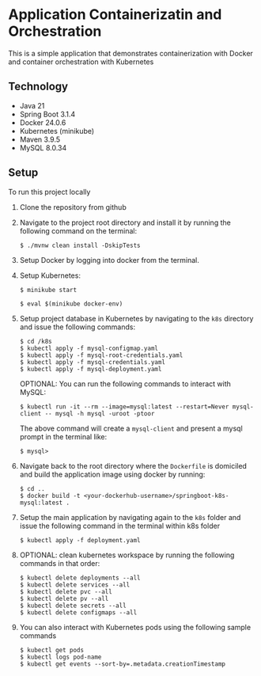 # Application Containerizatin and Orchestration

This is a simple application that demonstrates containerization with Docker and container orchestration with Kubernetes

## Technology

- Java 21
- Spring Boot 3.1.4
- Docker 24.0.6
- Kubernetes (minikube)
- Maven 3.9.5
- MySQL 8.0.34

## Setup

To run this project locally

1. Clone the repository from github
2. Navigate to the project root directory and install it by running the following command on the terminal:

   `$ ./mvnw clean install -DskipTests`

3. Setup Docker by logging into docker from the terminal.
4. Setup Kubernetes:

   `$ minikube start`

   `$ eval $(minikube docker-env)`

5. Setup project database in Kubernetes by navigating to the `k8s` directory and issue the following commands:

   `$ cd /k8s`  
   `$ kubectl apply -f mysql-configmap.yaml`  
   `$ kubectl apply -f mysql-root-credentials.yaml`  
   `$ kubectl apply -f mysql-credentials.yaml`  
   `$ kubectl apply -f mysql-deployment.yaml`  

   OPTIONAL: You can run the following commands to interact with MySQL:

   `$ kubectl run -it --rm --image=mysql:latest --restart=Never mysql-client -- mysql -h mysql -uroot -ptoor`

   The above command will create a `mysql-client` and present a mysql prompt in the terminal like:

   `$ mysql> `

6. Navigate back to the root directory where the `Dockerfile` is domiciled and build the application image using docker by running:

   `$ cd ..`  
   `$ docker build -t <your-dockerhub-username>/springboot-k8s-mysql:latest .`

7. Setup the main application by navigating again to the `k8s` folder and issue the following command in the terminal within k8s folder

   `$ kubectl apply -f deployment.yaml`

8. OPTIONAL: clean kubernetes workspace by running the following commands in that order:

   `$ kubectl delete deployments --all`  
   `$ kubectl delete services --all`  
   `$ kubectl delete pvc --all`  
   `$ kubectl delete pv --all`  
   `$ kubectl delete secrets --all`  
   `$ kubectl delete configmaps --all`  

9. You can also interact with Kubernetes pods using the following sample commands

   `$ kubectl get pods`  
   `$ kubectl logs pod-name`  
   `$ kubectl get events --sort-by=.metadata.creationTimestamp`
